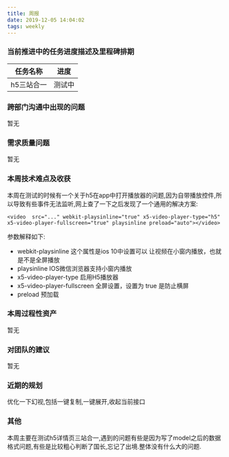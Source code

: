 ```yaml
---
title: 周报
date: 2019-12-05 14:04:02
tags: weekly
---
```


### 当前推进中的任务进度描述及里程碑排期

任务名称 | 进度
--- | ---
h5三站合一 | 测试中


### 跨部门沟通中出现的问题

暂无

### 需求质量问题

暂无

### 本周技术难点及收获

本周在测试的时候有一个关于h5在app中打开播放器的问题,因为自带播放控件,所以导致有些事件无法监听,网上查了一下之后发现了一个通用的解决方案:

```
<video  src="..." webkit-playsinline="true" x5-video-player-type="h5" x5-video-player-fullscreen="true" playsinline preload="auto"></video>
```

参数解释如下:
- webkit-playsinline 这个属性是ios 10中设置可以 让视频在小窗内播放，也就是不是全屏播放
- playsinline IOS微信浏览器支持小窗内播放
- x5-video-player-type 启用H5播放器
- x5-video-player-fullscreen 全屏设置，设置为 true 是防止横屏
- preload 预加载

### 本周过程性资产

暂无

### 对团队的建议

暂无

### 近期的规划

优化一下幻视,包括一键复制,一键展开,收起当前接口

### 其他

本周主要在测试h5详情页三站合一,遇到的问题有些是因为写了model之后的数据格式问题,有些是比较粗心判断了国长,忘记了出境.整体没有什么大的问题.